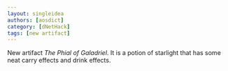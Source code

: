 ```yaml
---
layout: singleidea
authors: [aosdict]
category: [dNetHack]
tags: [new artifact]
---
```

New artifact *The Phial of Galadriel*. It is a potion of starlight that has some neat carry effects and drink effects.
